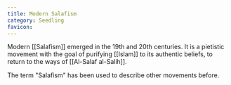 ```yaml
---
title: Modern Salafism
category: Seedling
favicon: 
---
```


Modern [[Salafism]] emerged in the 19th and 20th centuries. It is a pietistic movement with the goal of purifying [[Islam]] to its authentic beliefs, to return to the ways of [[Al-Salaf al-Salih]].

The term "Salafism" has been used to describe other movements before.